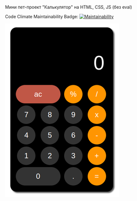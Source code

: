 Мини пет-проект "Калькулятор" на HTML, CSS, JS (без eval)

Code Climate Maintainability Badge: [![Maintainability](https://api.codeclimate.com/v1/badges/ee088964860e43e83f2f/maintainability)](https://codeclimate.com/github/dmitry1210/calc_1.0/maintainability)


![Иллюстрация к проекту](https://github.com/dmitry1210/calc_1.0/blob/main/screenshot_25.01.23.png)
